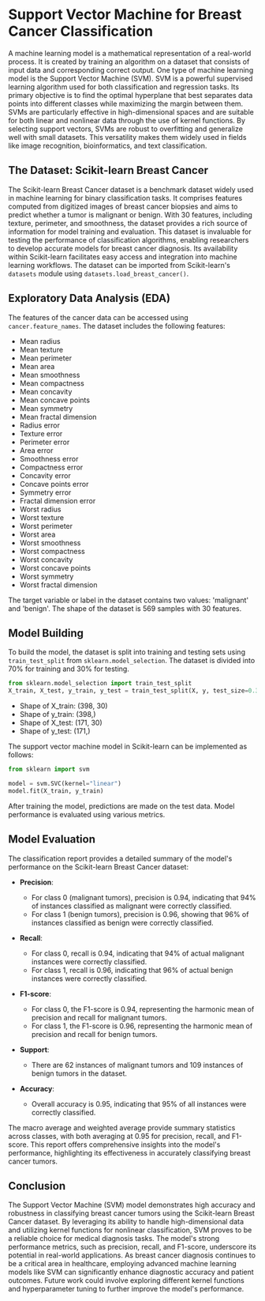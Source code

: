 # Support Vector Machine for Breast Cancer Classification

A machine learning model is a mathematical representation of a real-world process. It is created by training an algorithm on a dataset that consists of input data and corresponding correct output. One type of machine learning model is the Support Vector Machine (SVM). SVM is a powerful supervised learning algorithm used for both classification and regression tasks. Its primary objective is to find the optimal hyperplane that best separates data points into different classes while maximizing the margin between them. SVMs are particularly effective in high-dimensional spaces and are suitable for both linear and nonlinear data through the use of kernel functions. By selecting support vectors, SVMs are robust to overfitting and generalize well with small datasets. This versatility makes them widely used in fields like image recognition, bioinformatics, and text classification.

## The Dataset: Scikit-learn Breast Cancer

The Scikit-learn Breast Cancer dataset is a benchmark dataset widely used in machine learning for binary classification tasks. It comprises features computed from digitized images of breast cancer biopsies and aims to predict whether a tumor is malignant or benign. With 30 features, including texture, perimeter, and smoothness, the dataset provides a rich source of information for model training and evaluation. This dataset is invaluable for testing the performance of classification algorithms, enabling researchers to develop accurate models for breast cancer diagnosis. Its availability within Scikit-learn facilitates easy access and integration into machine learning workflows. The dataset can be imported from Scikit-learn's `datasets` module using `datasets.load_breast_cancer()`.

## Exploratory Data Analysis (EDA)

The features of the cancer data can be accessed using `cancer.feature_names`. The dataset includes the following features: 
- Mean radius
- Mean texture
- Mean perimeter
- Mean area
- Mean smoothness
- Mean compactness
- Mean concavity
- Mean concave points
- Mean symmetry
- Mean fractal dimension
- Radius error
- Texture error
- Perimeter error
- Area error
- Smoothness error
- Compactness error
- Concavity error
- Concave points error
- Symmetry error
- Fractal dimension error
- Worst radius
- Worst texture
- Worst perimeter
- Worst area
- Worst smoothness
- Worst compactness
- Worst concavity
- Worst concave points
- Worst symmetry
- Worst fractal dimension

The target variable or label in the dataset contains two values: 'malignant' and 'benign'. The shape of the dataset is 569 samples with 30 features.

## Model Building

To build the model, the dataset is split into training and testing sets using `train_test_split` from `sklearn.model_selection`. The dataset is divided into 70% for training and 30% for testing. 

```python
from sklearn.model_selection import train_test_split
X_train, X_test, y_train, y_test = train_test_split(X, y, test_size=0.3, random_state=42)
```

- Shape of X_train: (398, 30)
- Shape of y_train: (398,)
- Shape of X_test: (171, 30)
- Shape of y_test: (171,)

The support vector machine model in Scikit-learn can be implemented as follows:

```python
from sklearn import svm

model = svm.SVC(kernel="linear")
model.fit(X_train, y_train)
```

After training the model, predictions are made on the test data. Model performance is evaluated using various metrics.

## Model Evaluation

The classification report provides a detailed summary of the model's performance on the Scikit-learn Breast Cancer dataset:

- **Precision**:
  - For class 0 (malignant tumors), precision is 0.94, indicating that 94% of instances classified as malignant were correctly classified.
  - For class 1 (benign tumors), precision is 0.96, showing that 96% of instances classified as benign were correctly classified.

- **Recall**:
  - For class 0, recall is 0.94, indicating that 94% of actual malignant instances were correctly classified.
  - For class 1, recall is 0.96, indicating that 96% of actual benign instances were correctly classified.

- **F1-score**:
  - For class 0, the F1-score is 0.94, representing the harmonic mean of precision and recall for malignant tumors.
  - For class 1, the F1-score is 0.96, representing the harmonic mean of precision and recall for benign tumors.

- **Support**:
  - There are 62 instances of malignant tumors and 109 instances of benign tumors in the dataset.

- **Accuracy**:
  - Overall accuracy is 0.95, indicating that 95% of all instances were correctly classified.

The macro average and weighted average provide summary statistics across classes, with both averaging at 0.95 for precision, recall, and F1-score. This report offers comprehensive insights into the model's performance, highlighting its effectiveness in accurately classifying breast cancer tumors.

## Conclusion

The Support Vector Machine (SVM) model demonstrates high accuracy and robustness in classifying breast cancer tumors using the Scikit-learn Breast Cancer dataset. By leveraging its ability to handle high-dimensional data and utilizing kernel functions for nonlinear classification, SVM proves to be a reliable choice for medical diagnosis tasks. The model's strong performance metrics, such as precision, recall, and F1-score, underscore its potential in real-world applications. As breast cancer diagnosis continues to be a critical area in healthcare, employing advanced machine learning models like SVM can significantly enhance diagnostic accuracy and patient outcomes. Future work could involve exploring different kernel functions and hyperparameter tuning to further improve the model's performance.
